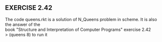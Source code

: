 ## EXERCISE 2.42
The code queens.rkt is a solution of N_Queens problem in scheme. It is also the answer of the  
book "Structure and Interpretation of Computer Programs" exercise 2.42  
\> (queens 8)               to run it
